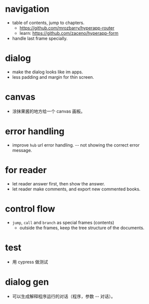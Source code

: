 # navigation
- table of contents, jump to chapters.
  - https://github.com/mrozbarry/hyperapp-router
  - learn: https://github.com/zaceno/hyperapp-form
- handle last frame specially.
# dialog
- make the dialog looks like im apps.
- less padding and margin for thin screen.
# canvas
- 涂抹果酱的地方给一个 canvas 画板。
# error handling
- improve `hub` url error handling. -- not showing the correct error message.
# for reader
- let reader answer first, then show the answer.
- let reader make comments, and export new commented books.
# control flow
- `jump`, `call` and `branch` as special frames (contents)
  - outside the frames, keep the tree structure of the documents.
# test
- 用 cypress 做测试
# dialog gen
- 可以生成解释程序运行的对话（程序，参数 -- 对话）。

